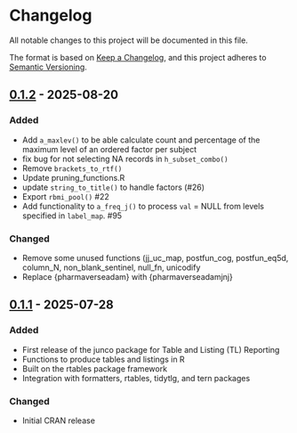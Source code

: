 # Changelog

All notable changes to this project will be documented in this file.

The format is based on [Keep a Changelog](https://keepachangelog.com/en/1.0.0/),
and this project adheres to [Semantic Versioning](https://semver.org/spec/v2.0.0.html).

## [0.1.2] - 2025-08-20

### Added
- Add `a_maxlev()` to be able calculate count and percentage of the maximum level of an ordered factor per subject
- fix bug for not selecting NA records in `h_subset_combo()`
- Remove `brackets_to_rtf()`
- Update pruning_functions.R
- update `string_to_title()` to handle factors (#26)
- Export `rbmi_pool()` #22
- Add functionality to `a_freq_j()` to process `val` = NULL from levels specified in `label_map`. #95

### Changed
- Remove some unused functions (jj_uc_map, postfun_cog, postfun_eq5d, column_N, non_blank_sentinel, null_fn, unicodify
- Replace {pharmaverseadam} with {pharmaverseadamjnj}

## [0.1.1] - 2025-07-28

### Added
- First release of the junco package for Table and Listing (TL) Reporting
- Functions to produce tables and listings in R
- Built on the rtables package framework
- Integration with formatters, rtables, tidytlg, and tern packages

### Changed
- Initial CRAN release

[0.1.2]: https://github.com/johnsonandjohnson/junco/releases/tag/v0.1.2
[0.1.1]: https://github.com/johnsonandjohnson/junco/releases/tag/v0.1.1

